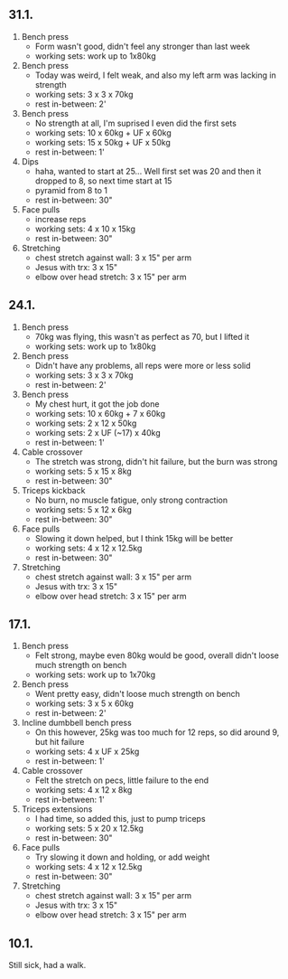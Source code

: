 ## 31.1.

1. Bench press
   - Form wasn't good, didn't feel any stronger than last week
   - working sets: work up to 1x80kg
2. Bench press
   - Today was weird, I felt weak, and also my left arm was lacking in strength
   - working sets: 3 x 3 x 70kg
   - rest in-between: 2'
3. Bench press
   - No strength at all, I'm suprised I even did the first sets
   - working sets: 10 x 60kg + UF x 60kg
   - working sets: 15 x 50kg + UF x 50kg
   - rest in-between: 1'
4. Dips
   - haha, wanted to start at 25... Well first set was 20 and then it dropped to 8, so next time start at 15
   - pyramid from 8 to 1
   - rest in-between: 30"
5. Face pulls
   - increase reps
   - working sets: 4 x 10 x 15kg
   - rest in-between: 30"
6. Stretching
   - chest stretch against wall: 3 x 15" per arm
   - Jesus with trx: 3 x 15"
   - elbow over head stretch: 3 x 15" per arm

## 24.1.

1. Bench press
   - 70kg was flying, this wasn't as perfect as 70, but I lifted it
   - working sets: work up to 1x80kg
2. Bench press
   - Didn't have any problems, all reps were more or less solid
   - working sets: 3 x 3 x 70kg
   - rest in-between: 2'
3. Bench press
   - My chest hurt, it got the job done
   - working sets: 10 x 60kg + 7 x 60kg
   - working sets: 2 x 12 x 50kg
   - working sets: 2 x UF (~17) x 40kg
   - rest in-between: 1'
4. Cable crossover
   - The stretch was strong, didn't hit failure, but the burn was strong
   - working sets: 5 x 15 x 8kg
   - rest in-between: 30"
5. Triceps kickback
   - No burn, no muscle fatigue, only strong contraction
   - working sets: 5 x 12 x 6kg
   - rest in-between: 30"
6. Face pulls
   - Slowing it down helped, but I think 15kg will be better
   - working sets: 4 x 12 x 12.5kg
   - rest in-between: 30"
7. Stretching
   - chest stretch against wall: 3 x 15" per arm
   - Jesus with trx: 3 x 15"
   - elbow over head stretch: 3 x 15" per arm

## 17.1.

1. Bench press
   - Felt strong, maybe even 80kg would be good, overall didn't loose much strength on bench
   - working sets: work up to 1x70kg
2. Bench press
   - Went pretty easy, didn't loose much strength on bench
   - working sets: 3 x 5 x 60kg
   - rest in-between: 2'
3. Incline dumbbell bench press
   - On this however, 25kg was too much for 12 reps, so did around 9, but hit failure
   - working sets: 4 x UF x 25kg
   - rest in-between: 1'
4. Cable crossover
   - Felt the stretch on pecs, little failure to the end
   - working sets: 4 x 12 x 8kg
   - rest in-between: 1'
5. Triceps extensions
   - I had time, so added this, just to pump triceps
   - working sets: 5 x 20 x 12.5kg
   - rest in-between: 30"
6. Face pulls
   - Try slowing it down and holding, or add weight
   - working sets: 4 x 12 x 12.5kg
   - rest in-between: 30"
7. Stretching
   - chest stretch against wall: 3 x 15" per arm
   - Jesus with trx: 3 x 15"
   - elbow over head stretch: 3 x 15" per arm

## 10.1.

Still sick, had a walk.
